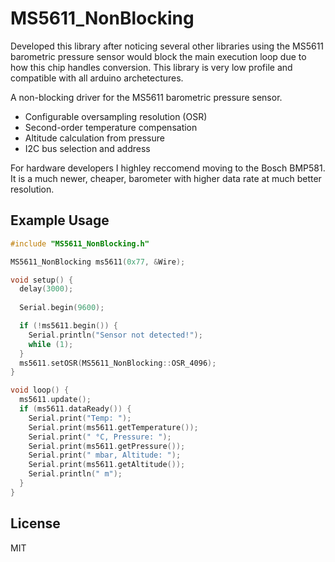 # MS5611_NonBlocking

Developed this library after noticing several other libraries using the MS5611 barometric pressure sensor would block the main execution loop due to how this chip handles conversion. This library is very low profile and compatible with all arduino archetectures.

A non-blocking driver for the MS5611 barometric pressure sensor.

- Configurable oversampling resolution (OSR)
- Second-order temperature compensation
- Altitude calculation from pressure
- I2C bus selection and address

For hardware developers I highley reccomend moving to the Bosch BMP581. It is a much newer, cheaper, barometer with higher data rate at much better resolution.

## Example Usage

```cpp
#include "MS5611_NonBlocking.h"

MS5611_NonBlocking ms5611(0x77, &Wire);

void setup() {
  delay(3000);
  
  Serial.begin(9600);

  if (!ms5611.begin()) {
    Serial.println("Sensor not detected!");
    while (1);
  }
  ms5611.setOSR(MS5611_NonBlocking::OSR_4096);
}

void loop() {
  ms5611.update();
  if (ms5611.dataReady()) {
    Serial.print("Temp: ");
    Serial.print(ms5611.getTemperature());
    Serial.print(" °C, Pressure: ");
    Serial.print(ms5611.getPressure());
    Serial.print(" mbar, Altitude: ");
    Serial.print(ms5611.getAltitude());
    Serial.println(" m");
  }
}
```

## License

MIT

